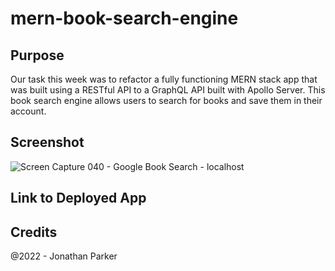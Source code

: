 # mern-book-search-engine

## Purpose

Our task this week was to refactor a fully functioning MERN stack app that was built using a RESTful API to a GraphQL API built with Apollo Server. This book search engine allows users to search for books and save them in their account.

## Screenshot

![Screen Capture 040 - Google Book Search - localhost](https://user-images.githubusercontent.com/90992593/158928624-25345164-41f4-45ae-899e-6c4b91362b03.jpeg)

## Link to Deployed App



## Credits
@2022 - Jonathan Parker
